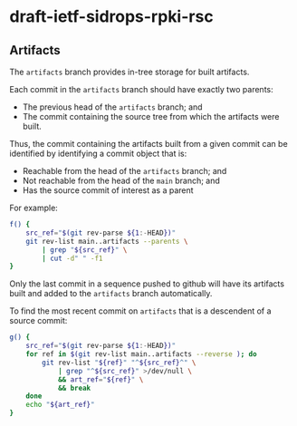 # draft-ietf-sidrops-rpki-rsc

## Artifacts

The `artifacts` branch provides in-tree storage for built artifacts.

Each commit in the `artifacts` branch should have exactly two parents:

- The previous head of the `artifacts` branch; and
- The commit containing the source tree from which the artifacts were built.

Thus, the commit containing the artifacts built from a given commit can be
identified by identifying a commit object that is:

- Reachable from the head of the `artifacts` branch; and
- Not reachable from the head of the `main` branch; and
- Has the source commit of interest as a parent

For example:

``` bash
f() {
    src_ref="$(git rev-parse ${1:-HEAD})"
    git rev-list main..artifacts --parents \
        | grep "${src_ref}" \
        | cut -d" " -f1
}
```

Only the last commit in a sequence pushed to github will have its artifacts
built and added to the `artifacts` branch automatically.

To find the most recent commit on `artifacts` that is a descendent of a source
commit:

``` bash
g() {
    src_ref="$(git rev-parse ${1:-HEAD})"
    for ref in $(git rev-list main..artifacts --reverse ); do
        git rev-list "${ref}" "^${src_ref}^" \
            | grep "^${src_ref}" >/dev/null \
            && art_ref="${ref}" \
            && break
    done
    echo "${art_ref}"
}
```
